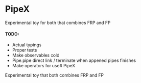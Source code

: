 # PipeX

Experimental toy for both that combines FRP and FP

#### TODO:
 * Actual typings
 * Proper tests
 * Make observables cold
 * Pipe.pipe direct link / terminate when appened pipes finishes
 * Make operators for use# PipeX

Experimental toy that both combines FRP and FP